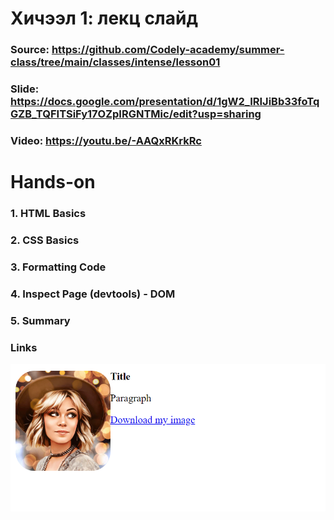 # Хичээл 1: лекц слайд

### Source: https://github.com/Codely-academy/summer-class/tree/main/classes/intense/lesson01

### Slide: https://docs.google.com/presentation/d/1gW2_IRIJiBb33foTqGZB_TQFITSiFy17OZpIRGNTMic/edit?usp=sharing

### Video: https://youtu.be/-AAQxRKrkRc

# Hands-on

### 1. HTML Basics

### 2. CSS Basics

### 3. Formatting Code

### 4. Inspect Page (devtools) - DOM

### 5. Summary

### Links

![Alt text](image.png)

